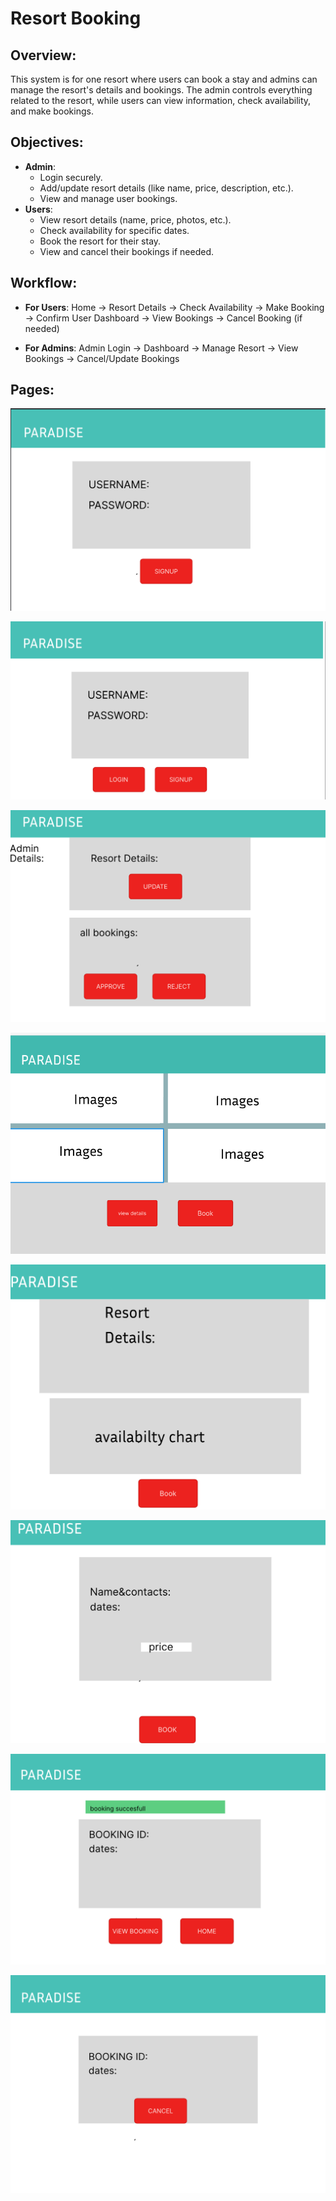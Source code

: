 # Resort Booking
## Overview:

This system is for one resort where users can book a stay and admins can manage the resort's details and bookings. The admin controls everything related to the resort, while users can view information, check availability, and make bookings.

## Objectives:

 * **Admin**:
    * Login securely. 
    * Add/update resort details (like name, price, description, etc.). 
    * View and manage user bookings.
  * **Users**: 
    * View resort details (name, price, photos, etc.). 
    * Check availability for specific dates. 
    * Book the resort for their stay. 
    * View and cancel their bookings if needed.
## Workflow:

* **For Users**:
    Home → Resort Details → Check Availability → Make Booking → Confirm User Dashboard → View Bookings → Cancel Booking (if needed)

* **For Admins**:
    Admin Login → Dashboard → Manage Resort → View Bookings → Cancel/Update Bookings

## Pages:

![sign up](./img/p1.png)

![login](./img/p2.png)

![Admin page](./img/p3.png)

![User page](./img/p8.png)

![details page](./img/p7.png)

![booking page](./img/p6.png)

![succes page](./img/p5.png)

![My bookings](./img/p4.png)